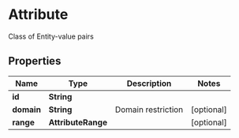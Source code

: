 

# Attribute

Class of Entity-value pairs
## Properties

Name | Type | Description | Notes
------------ | ------------- | ------------- | -------------
**id** | **String** |  | 
**domain** | **String** | Domain restriction |  [optional]
**range** | **AttributeRange** |  |  [optional]



